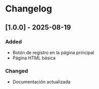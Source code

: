 # Changelog
## [1.0.0] - 2025-08-19
### Added
- Botón de registro en la página principal
- Página HTML básica
### Changed
- Documentación actualizada
